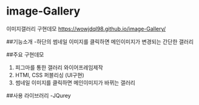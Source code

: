 # image-Gallery
이미지갤러리 구현데모
https://wowjdql98.github.io/image-Gallery/

##기능소개
-하단의 썸네일 이미지를 클릭하면 메인이미지가 변경되는 간단한 갤러리

##주요 구현데모
1. 피그마를 통한 갤러리 와이어프레임제작
2. HTMl, CSS 퍼블리싱 (UI구현)
3. 썸네일 이미지를 클릭하면 메인이미지가 바뀌는 갤러리

##사용 라이브러리
-JQurey

